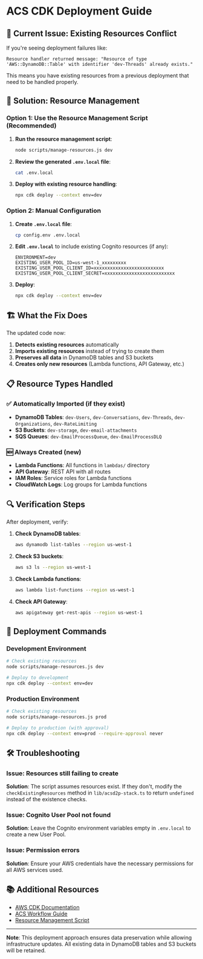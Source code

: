 # ACS CDK Deployment Guide

## 🚨 Current Issue: Existing Resources Conflict

If you're seeing deployment failures like:
```
Resource handler returned message: "Resource of type 'AWS::DynamoDB::Table' with identifier 'dev-Threads' already exists."
```

This means you have existing resources from a previous deployment that need to be handled properly.

## 🔧 Solution: Resource Management

### Option 1: Use the Resource Management Script (Recommended)

1. **Run the resource management script**:
   ```bash
   node scripts/manage-resources.js dev
   ```

2. **Review the generated `.env.local` file**:
   ```bash
   cat .env.local
   ```

3. **Deploy with existing resource handling**:
   ```bash
   npx cdk deploy --context env=dev
   ```

### Option 2: Manual Configuration

1. **Create `.env.local` file**:
   ```bash
   cp config.env .env.local
   ```

2. **Edit `.env.local`** to include existing Cognito resources (if any):
   ```env
   ENVIRONMENT=dev
   EXISTING_USER_POOL_ID=us-west-1_xxxxxxxxx
   EXISTING_USER_POOL_CLIENT_ID=xxxxxxxxxxxxxxxxxxxxxxxxxx
   EXISTING_USER_POOL_CLIENT_SECRET=xxxxxxxxxxxxxxxxxxxxxxxxxx
   ```

3. **Deploy**:
   ```bash
   npx cdk deploy --context env=dev
   ```

## 🏗️ What the Fix Does

The updated code now:

1. **Detects existing resources** automatically
2. **Imports existing resources** instead of trying to create them
3. **Preserves all data** in DynamoDB tables and S3 buckets
4. **Creates only new resources** (Lambda functions, API Gateway, etc.)

## 📋 Resource Types Handled

### ✅ Automatically Imported (if they exist)
- **DynamoDB Tables**: `dev-Users`, `dev-Conversations`, `dev-Threads`, `dev-Organizations`, `dev-RateLimiting`
- **S3 Buckets**: `dev-storage`, `dev-email-attachments`
- **SQS Queues**: `dev-EmailProcessQueue`, `dev-EmailProcessDLQ`

### 🆕 Always Created (new)
- **Lambda Functions**: All functions in `lambdas/` directory
- **API Gateway**: REST API with all routes
- **IAM Roles**: Service roles for Lambda functions
- **CloudWatch Logs**: Log groups for Lambda functions

## 🔍 Verification Steps

After deployment, verify:

1. **Check DynamoDB tables**:
   ```bash
   aws dynamodb list-tables --region us-west-1
   ```

2. **Check S3 buckets**:
   ```bash
   aws s3 ls --region us-west-1
   ```

3. **Check Lambda functions**:
   ```bash
   aws lambda list-functions --region us-west-1
   ```

4. **Check API Gateway**:
   ```bash
   aws apigateway get-rest-apis --region us-west-1
   ```

## 🚀 Deployment Commands

### Development Environment
```bash
# Check existing resources
node scripts/manage-resources.js dev

# Deploy to development
npx cdk deploy --context env=dev
```

### Production Environment
```bash
# Check existing resources
node scripts/manage-resources.js prod

# Deploy to production (with approval)
npx cdk deploy --context env=prod --require-approval never
```

## 🛠️ Troubleshooting

### Issue: Resources still failing to create
**Solution**: The script assumes resources exist. If they don't, modify the `checkExistingResources` method in `lib/acsd2p-stack.ts` to return `undefined` instead of the existence checks.

### Issue: Cognito User Pool not found
**Solution**: Leave the Cognito environment variables empty in `.env.local` to create a new User Pool.

### Issue: Permission errors
**Solution**: Ensure your AWS credentials have the necessary permissions for all AWS services used.

## 📚 Additional Resources

- [AWS CDK Documentation](https://docs.aws.amazon.com/cdk/)
- [ACS Workflow Guide](WORKFLOW_GUIDE.md)
- [Resource Management Script](scripts/manage-resources.js)

---

**Note**: This deployment approach ensures data preservation while allowing infrastructure updates. All existing data in DynamoDB tables and S3 buckets will be retained. 